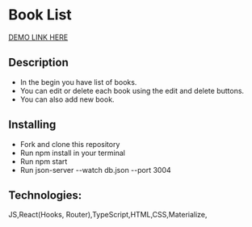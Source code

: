 # Book List

[DEMO LINK HERE](https://nvalja.github.io/book-list/)

## Description
* In the begin you have list of books.
* You can edit or delete each book using the edit and delete buttons.
* You can also add new book.

## Installing
* Fork and clone this repository
* Run npm install in your terminal
* Run npm start
* Run json-server --watch db.json --port 3004

## Technologies:
 JS,React(Hooks, Router),TypeScript,HTML,CSS,Materialize,